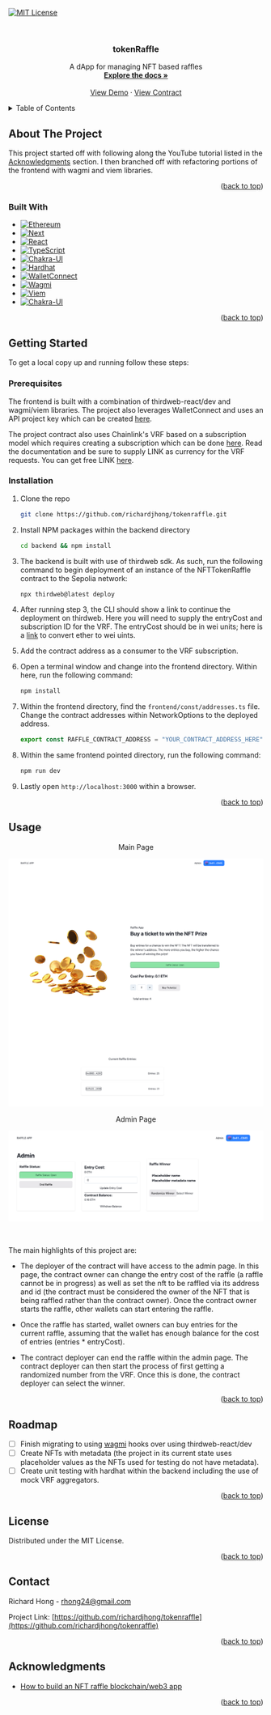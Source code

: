 <a name="readme-top"></a>

<!-- PROJECT SHIELDS -->

[![MIT License][license-shield]][license-url]

<!-- PROJECT LOGO -->
<br />
<div align="center">

<h3 align="center">tokenRaffle</h3>

  <p align="center">
    A dApp for managing NFT based raffles
    <br />
    <a href="https://github.com/richardjhong/tokenraffle"><strong>Explore the docs »</strong></a>
    <br />
    <br />
    <a href="https://tokenraffle-blockchain.vercel.app/">View Demo</a>
    ·
    <a href="https://sepolia.etherscan.io/address/0x7E3168A705fF4e9249d50017467b999f4a06D64F">View Contract</a>
  </p>
</div>

<!-- TABLE OF CONTENTS -->
<details>
  <summary>Table of Contents</summary>
  <ol>
    <li>
      <a href="#about-the-project">About The Project</a>
      <ul>
        <li><a href="#built-with">Built With</a></li>
      </ul>
    </li>
    <li>
      <a href="#getting-started">Getting Started</a>
      <ul>
        <li><a href="#prerequisites">Prerequisites</a></li>
        <li><a href="#installation">Installation</a></li>
      </ul>
    </li>
    <li><a href="#usage">Usage</a></li>
    <li><a href="#roadmap">Roadmap</a></li>
    <li><a href="#license">License</a></li>
    <li><a href="#contact">Contact</a></li>
    <li><a href="#acknowledgments">Acknowledgments</a></li>
  </ol>
</details>

<!-- ABOUT THE PROJECT -->

## About The Project

This project started off with following along the YouTube tutorial listed in the <a href="#acknowledgments">Acknowledgments</a> section. I then branched off with refactoring portions of the frontend with wagmi and viem libraries. 

<p align="right">(<a href="#readme-top">back to top</a>)</p>

### Built With

- [![Ethereum][Ethereum]][Ethereum-url]
- [![Next][Next.js]][Next-url]
- [![React][React.js]][React-url]
- [![TypeScript][TypeScript.js]][TypeScript-url]
- [![Chakra-UI][Chakra-UI]][Chakra-UI-url]
- [![Hardhat][Hardhat.js]][Hardhat-url]
- [![WalletConnect][WalletConnect]][WalletConnect-url]
- [![Wagmi][Wagmi]][Wagmi-url]
- [![Viem][Viem.sh]][Viem-url]
- [![Chakra-UI][Chakra-UI]][Chakra-UI-url]


<p align="right">(<a href="#readme-top">back to top</a>)</p>

<!-- GETTING STARTED -->

## Getting Started

To get a local copy up and running follow these steps:

### Prerequisites

The frontend is built with a combination of thirdweb-react/dev and wagmi/viem libraries. The project also leverages WalletConnect and uses an API project key which can be created [here](https://cloud.walletconnect.com/app).

The project contract also uses Chainlink's VRF based on a subscription model which requires creating a subscription which can be done [here](https://vrf.chain.link/). Read the documentation and be sure to supply LINK as currency for the VRF requests. You can get free LINK [here](https://faucets.chain.link/).

### Installation

1. Clone the repo
   ```sh
   git clone https://github.com/richardjhong/tokenraffle.git
   ```
2. Install NPM packages within the backend directory
   ```sh
   cd backend && npm install
   ```
3. The backend is built with use of thirdweb sdk. As such, run the following command to begin deployment of an instance of the NFTTokenRaffle contract to the Sepolia network:

   ```js
   npx thirdweb@latest deploy
   ```

4. After running step 3, the CLI should show a link to continue the deployment on thirdweb. Here you will need to supply the entryCost and subscription ID for the VRF. The entryCost should be in wei units; here is a [link](https://eth-converter.com/) to convert ether to wei uints. 

5. Add the contract address as a consumer to the VRF subscription. 
  
6. Open a terminal window and change into the frontend directory. Within here, run the following command:
    ```sh
    npm install
    ```

7. Within the frontend directory, find the `frontend/const/addresses.ts` file. Change the contract addresses within NetworkOptions to the deployed address. 
    ```js
    export const RAFFLE_CONTRACT_ADDRESS = "YOUR_CONTRACT_ADDRESS_HERE";
    ```

8. Within the same frontend pointed directory, run the following command:
    ```sh
    npm run dev
    ```

9. Lastly open `http://localhost:3000` within a browser.

<p align="right">(<a href="#readme-top">back to top</a>)</p>

<!-- USAGE EXAMPLES -->

## Usage

<p align="center">Main Page</p>

[![Index Page][index-page]]()

<p align="center">Admin Page</p>

[![Admin Page][admin-page]]()

<br>

The main highlights of this project are:

* The deployer of the contract will have access to the admin page. In this page, the contract owner can change the entry cost of the raffle (a raffle cannot be in progress) as well as set the nft to be raffled via its address and id (the contract must be considered the owner of the NFT that is being raffled rather than the contract owner). Once the contract owner starts the raffle, other wallets can start entering the raffle.

* Once the raffle has started, wallet owners can buy entries for the current raffle, assuming that the wallet has enough balance for the cost of entries (entries * entryCost).

* The contract deployer can end the raffle within the admin page. The contract deployer can then start the process of first getting a randomized number from the VRF. Once this is done, the contract deployer can select the winner.

<p align="right">(<a href="#readme-top">back to top</a>)</p>

<!-- ROADMAP -->

## Roadmap

* [ ] Finish migrating to using [wagmi](https://wagmi.sh/) hooks over using thirdweb-react/dev
* [ ] Create NFTs with metadata (the project in its current state uses placeholder values as the NFTs used for testing do not have metadata).
* [ ] Create unit testing with hardhat within the backend including the use of mock VRF aggregators.

<p align="right">(<a href="#readme-top">back to top</a>)</p>

<!-- LICENSE -->

## License

Distributed under the MIT License.

<p align="right">(<a href="#readme-top">back to top</a>)</p>

<!-- CONTACT -->

## Contact

Richard Hong - rhong24@gmail.com

Project Link: [https://github.com/richardjhong/tokenraffle](https://github.com/richardjhong/tokenraffle)

<p align="right">(<a href="#readme-top">back to top</a>)</p>

<!-- ACKNOWLEDGMENTS -->

## Acknowledgments

- [How to build an NFT raffle blockchain/web3 app](https://www.youtube.com/watch?v=8-U-1mIl4sQ&ab_channel=thirdweb)
<p align="right">(<a href="#readme-top">back to top</a>)</p>

<!-- MARKDOWN LINKS & IMAGES -->

[contributors-shield]: https://img.shields.io/github/contributors/richardjhong/tokenraffle.svg?style=for-the-badge
[contributors-url]: https://github.com/richardjhong/tokenraffle/graphs/contributors
[forks-shield]: https://img.shields.io/github/forks/richardjhong/tokenraffle.svg?style=for-the-badge
[forks-url]: https://github.com/richardjhong/tokenraffle/network/members
[stars-shield]: https://img.shields.io/github/stars/richardjhong/tokenraffle.svg?style=for-the-badge
[stars-url]: https://github.com/richardjhong/tokenraffle/stargazers
[issues-shield]: https://img.shields.io/github/issues/richardjhong/tokenraffle.svg?style=for-the-badge
[issues-url]: https://github.com/richardjhong/tokenraffle/issues
[license-shield]: https://img.shields.io/badge/License-MIT-yellow.svg
[license-url]: https://opensource.org/licenses/MIT
[linkedin-shield]: https://img.shields.io/badge/-LinkedIn-black.svg?style=for-the-badge&logo=linkedin&colorB=555
[linkedin-url]: https://linkedin.com/in/linkedin_username
[index-page]: ./assets/index_page.png
[admin-page]: ./assets/admin_page.png
[Next.js]: https://img.shields.io/badge/next.js-000000?style=for-the-badge&logo=nextdotjs&logoColor=white
[Next-url]: https://nextjs.org/
[React.js]: https://img.shields.io/badge/React-20232A?style=for-the-badge&logo=react&logoColor=61DAFB
[React-url]: https://reactjs.org/
[Ethereum]: https://img.shields.io/badge/ethereum-%23222222?style=for-the-badge&logo=ethereum
[Ethereum-url]: https://ethereum.org/en/
[Hardhat.js]: https://img.shields.io/badge/hardhat-js
[Hardhat-url]: https://hardhat.org/
[WalletConnect]: https://img.shields.io/badge/WalletConnect-%233B99FC?style=for-the-badge&logo=walletconnect
[WalletConnect-url]: https://walletconnect.com/
[TypeScript.js]: https://img.shields.io/badge/TypeScript-blue?style=for-the-badge&logo=typescript&logoColor=white
[TypeScript-url]: https://www.typescriptlang.org/
[Wagmi]: https://img.shields.io/badge/wagmi-black
[Wagmi-url]: https://wagmi.sh/
[Chakra-UI]: https://img.shields.io/badge/Chakra_UI-%23319795
[Chakra-UI-URL]: https://tailwindcss.com/
[Viem.sh]: https://img.shields.io/badge/viem-sh?color=1E1E20
[Viem-url]: https://viem.sh/